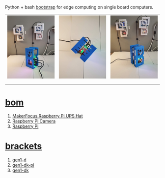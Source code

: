 Python + bash <a href="https://github.com/kamangir/blue-sbc">bootstrap</a> for edge computing on single board computers.

| [![image](../images/cube-2.jpg)](#) | [![image](../images/cube-3.jpg)](#) | [![image](../images/cube-4.jpg)](#) |
| --- | --- | --- |

---

# [bom](../parts.md)

1. [MakerFocus Raspberry Pi UPS Hat](../parts.md#makerfocus-raspberry-pi-ups-hat)
1. [Raspberry Pi Camera](../parts.md#raspberry-pi-camera)
1. [Raspberry Pi](../parts.md#raspberry-pi)

# [brackets](../brackets)

1. [gen1-d](../brackets/gen1-d/gen1-d.stl)
1. [gen1-dk-pi](../brackets/gen1-dk-pi/gen1-dk-pi.stl)
1. [gen1-dk](../brackets/gen1-dk/gen1-dk.stl)

